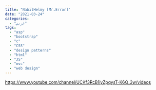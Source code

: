 ```yaml
---
title: "NabilHelmy [Mr.Error]"
date: "2021-03-24"
categories:
  - "عربي"
tags:
  - "asp"
  - "bootstrap"
  - "c"
  - "CSS"
  - "design patterns"
  - "html"
  - "JS"
  - "mvc"
  - "web design"
---
```


https://www.youtube.com/channel/UCKf3RcB1iyZpqysT-K6Q_3w/videos
